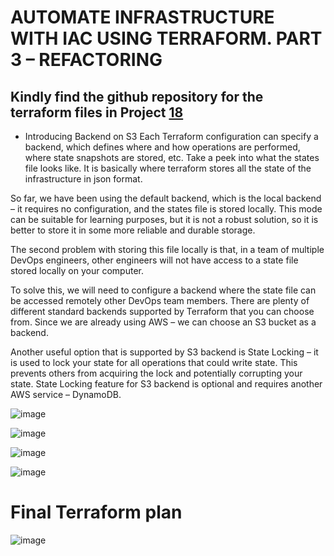 # AUTOMATE INFRASTRUCTURE WITH IAC USING TERRAFORM. PART 3 – REFACTORING

## Kindly find the github repository for the terraform files in Project [18](https://github.com/Damdev-95/Project18-PBL)

* Introducing Backend on S3
Each Terraform configuration can specify a backend, which defines where and how operations are performed, where state snapshots are stored, etc.
Take a peek into what the states file looks like. It is basically where terraform stores all the state of the infrastructure in json format.

So far, we have been using the default backend, which is the local backend – it requires no configuration, and the states file is stored locally. This mode can be suitable for learning purposes, but it is not a robust solution, so it is better to store it in some more reliable and durable storage.

The second problem with storing this file locally is that, in a team of multiple DevOps engineers, other engineers will not have access to a state file stored locally on your computer.

To solve this, we will need to configure a backend where the state file can be accessed remotely other DevOps team members. There are plenty of different standard backends supported by Terraform that you can choose from. Since we are already using AWS – we can choose an S3 bucket as a backend.

Another useful option that is supported by S3 backend is State Locking – it is used to lock your state for all operations that could write state. This prevents others from acquiring the lock and potentially corrupting your state. State Locking feature for S3 backend is optional and requires another AWS service – DynamoDB.

![image](https://user-images.githubusercontent.com/71001536/173785054-0a309422-27c9-4158-9d99-071f6c59a201.png)

![image](https://user-images.githubusercontent.com/71001536/173804586-1dde4808-5b9f-4b59-983a-8e1cac45f4da.png)

![image](https://user-images.githubusercontent.com/71001536/173806281-98ac4b43-2eac-409c-8f39-134421b9a735.png)

![image](https://user-images.githubusercontent.com/71001536/173808060-4bbf1634-125f-4178-aa2f-c38c692ef315.png)

# Final Terraform plan 
![image](https://user-images.githubusercontent.com/71001536/173808389-e11253f6-06d2-468f-8c45-0a86ea9743cd.png)

